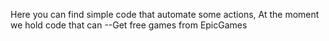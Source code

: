 Here you can find simple code that automate some actions,
At the moment we hold code that can
--Get free games from EpicGames 